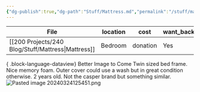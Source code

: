 ```yaml
---
{"dg-publish":true,"dg-path":"Stuff/Mattress.md","permalink":"/stuff/mattress/"}
---
```



| File                                                  | location | cost     | want_back | person_taking |
| ----------------------------------------------------- | -------- | -------- | --------- | ------------- |
| [[200 Projects/240 Blog/Stuff/Mattress\|Mattress]] | Bedroom  | donation | Yes       | \-            |

{ .block-language-dataview}
Better Image to Come
Twin sized bed frame. Nice memory foam. Outer cover could use a wash but in great condition otherwise. 2 years old. Not the casper brand but something similar.
![Pasted image 20240324125451.png](/img/user/Attachments/Pasted%20image%2020240324125451.png)